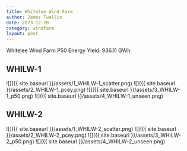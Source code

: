 ```yaml
---
title: Whitelee Wind Farm
author: James Twallin
date: 2023-12-20
category: windfarm
layout: post
---
```

Whitelee Wind Farm P50 Energy Yield: 936.11 GWh

WHILW-1
-------------
![]({{ site.baseurl }}/assets/1_WHILW-1_scatter.png)
![]({{ site.baseurl }}/assets/2_WHILW-1_pcey.png)
![]({{ site.baseurl }}/assets/3_WHILW-1_p50.png)
![]({{ site.baseurl }}/assets/4_WHILW-1_unseen.png)

WHILW-2
-------------
![]({{ site.baseurl }}/assets/1_WHILW-2_scatter.png)
![]({{ site.baseurl }}/assets/2_WHILW-2_pcey.png)
![]({{ site.baseurl }}/assets/3_WHILW-2_p50.png)
![]({{ site.baseurl }}/assets/4_WHILW-2_unseen.png)

